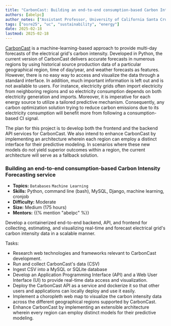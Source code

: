 ```yaml
---
title: "CarbonCast: Building an end-to-end consumption-based Carbon Intensity Forecasting service"
authors: [abelpc]
author_notes: ["Assistant Professor, University of California Santa Cruz"]
tags: ["osre25", "uc", "sustainability", "energy"]
date: 2025-02-18
lastmod: 2025-02-18
---
```


[CarbonCast](https://github.com/carbonfirst/carboncast) is a machine-learning-based approach to provide multi-day forecasts of the electrical grid's carbon intensity. Developed in Python, the current version of CarbonCast delivers accurate forecasts in numerous regions by using historical source production data of a particular geographical region, time of day/year, and weather forecasts as features. However, there is no easy way to access and visualize the data through a standard interface. In addition, much important information is left out and is not available to users. For instance, electricity grids often import electricity from neighboring regions and so electricity consumption depends on both electricity generation and imports. Moreover, it is imperative for each energy source to utilize a tailored predictive mechanism. Consequently, any carbon optimization solution trying to reduce carbon emissions due to its electricity consumption will benefit more from following a consumption-based CI signal. 

The plan for this project is to develop both the frontend and the backend API services for CarbonCast. We also intend to enhance CarbonCast by implementing an architecture wherein each region can employ a distinct interface for their predictive modeling. In scenarios where these new models do not yield superior outcomes within a region, the current architecture will serve as a fallback solution.


### Building an end-to-end consumption-based Carbon Intensity Forecasting service

- **Topics:** `Databases` `Machine Learning`
- **Skills:** Python, command line (bash), MySQL, Django, machine learning, cronjob
- **Difficulty:** Moderate
- **Size:** Medium (175 hours)
- **Mentors:** {{% mention "abelpc" %}}

Develop a containerized end-to-end backend, API, and frontend for collecting, estimating, and visualizing real-time and forecast electrical grid's carbon intensity data in a scalable manner.

Tasks:
- Research web technologies and frameworks relevant to CarbonCast development.
- Run and collect CarbonCast's data (CSV)
- Ingest CSV into a MySQL or SQLite database
- Develop an Application Programming Interface (API) and a Web User Interface (UI) to provide real-time data access and visualization. 
- Deploy the CarbonCast API as a service and dockerize it so that other users and applications can locally deploy and use it easily. 
- Implement a choropleth web map to visualize the carbon intensity data across the different geographical regions supported by CarbonCast.
- Enhance CarbonCast by implementing an extensible architecture wherein every region can employ distinct models for their predictive modeling. 


